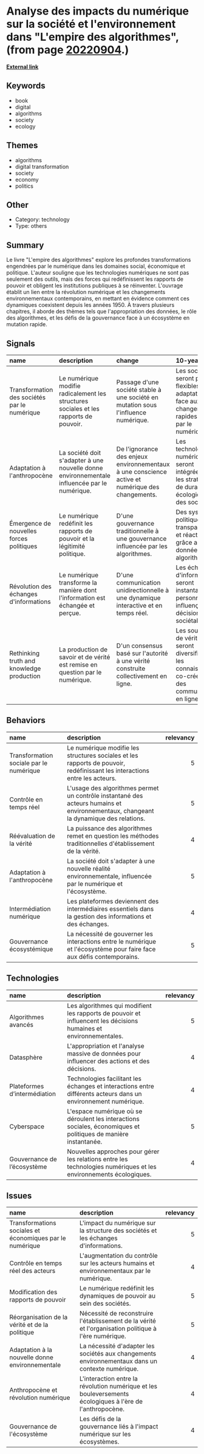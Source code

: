 # __Analyse des impacts du numérique sur la société et l'environnement dans "L'empire des algorithmes"__, (from page [20220904](https://kghosh.substack.com/p/20220904).)

__[External link](https://www.dunod.com/histoire-geographie-et-sciences-politiques/empire-algorithmes-une-geopolitique-du-controle-ere)__



## Keywords

* book
* digital
* algorithms
* society
* ecology

## Themes

* algorithms
* digital transformation
* society
* economy
* politics

## Other

* Category: technology
* Type: others

## Summary

Le livre "L'empire des algorithmes" explore les profondes transformations engendrées par le numérique dans les domaines social, économique et politique. L'auteur souligne que les technologies numériques ne sont pas seulement des outils, mais des forces qui redéfinissent les rapports de pouvoir et obligent les institutions publiques à se réinventer. L'ouvrage établit un lien entre la révolution numérique et les changements environnementaux contemporains, en mettant en évidence comment ces dynamiques coexistent depuis les années 1950. À travers plusieurs chapitres, il aborde des thèmes tels que l'appropriation des données, le rôle des algorithmes, et les défis de la gouvernance face à un écosystème en mutation rapide.

## Signals

| name                                         | description                                                                                  | change                                                                                           | 10-year                                                                                                  | driving-force                                                                                      |   relevancy |
|:---------------------------------------------|:---------------------------------------------------------------------------------------------|:-------------------------------------------------------------------------------------------------|:---------------------------------------------------------------------------------------------------------|:---------------------------------------------------------------------------------------------------|------------:|
| Transformation des sociétés par le numérique | Le numérique modifie radicalement les structures sociales et les rapports de pouvoir.        | Passage d'une société stable à une société en mutation sous l'influence numérique.               | Les sociétés seront plus flexibles et adaptatives face aux changements rapides induits par le numérique. | L'essor des algorithmes et leur capacité à contrôler des informations en temps réel.               |           5 |
| Adaptation à l'anthropocène                  | La société doit s'adapter à une nouvelle donne environnementale influencée par le numérique. | De l'ignorance des enjeux environnementaux à une conscience active et numérique des changements. | Les technologies numériques seront intégrées dans les stratégies de durabilité écologique des sociétés.  | La nécessité de répondre aux défis environnementaux croissants et à la crise climatique.           |           4 |
| Émergence de nouvelles forces politiques     | Le numérique redéfinit les rapports de pouvoir et la légitimité politique.                   | D'une gouvernance traditionnelle à une gouvernance influencée par les algorithmes.               | Des systèmes politiques plus transparents et réactifs grâce aux données et algorithmes.                  | La pression pour une plus grande responsabilité et transparence dans la gouvernance.               |           4 |
| Révolution des échanges d'informations       | Le numérique transforme la manière dont l'information est échangée et perçue.                | D'une communication unidirectionnelle à une dynamique interactive et en temps réel.              | Les échanges d'informations seront instantanés et personnalisés, influençant les décisions sociétales.   | L'évolution des technologies de communication et l'attente de réactivité des utilisateurs.         |           4 |
| Rethinking truth and knowledge production    | La production de savoir et de vérité est remise en question par le numérique.                | D'un consensus basé sur l'autorité à une vérité construite collectivement en ligne.              | Les sources de vérité seront diversifiées et les connaissances co-créées par des communautés en ligne.   | La montée des plateformes numériques comme lieux de discussion et de validation des connaissances. |           5 |

## Behaviors

| name                                    | description                                                                                                                          |   relevancy |
|:----------------------------------------|:-------------------------------------------------------------------------------------------------------------------------------------|------------:|
| Transformation sociale par le numérique | Le numérique modifie les structures sociales et les rapports de pouvoir, redéfinissant les interactions entre les acteurs.           |           5 |
| Contrôle en temps réel                  | L'usage des algorithmes permet un contrôle instantané des acteurs humains et environnementaux, changeant la dynamique des relations. |           5 |
| Réévaluation de la vérité               | La puissance des algorithmes remet en question les méthodes traditionnelles d'établissement de la vérité.                            |           4 |
| Adaptation à l'anthropocène             | La société doit s'adapter à une nouvelle réalité environnementale, influencée par le numérique et l'écosystème.                      |           5 |
| Intermédiation numérique                | Les plateformes deviennent des intermédiaires essentiels dans la gestion des informations et des échanges.                           |           4 |
| Gouvernance écosystémique               | La nécessité de gouverner les interactions entre le numérique et l'écosystème pour faire face aux défis contemporains.               |           5 |

## Technologies

| name                         | description                                                                                                       |   relevancy |
|:-----------------------------|:------------------------------------------------------------------------------------------------------------------|------------:|
| Algorithmes avancés          | Les algorithmes qui modifient les rapports de pouvoir et influencent les décisions humaines et environnementales. |           5 |
| Datasphère                   | L'appropriation et l'analyse massive de données pour influencer des actions et des décisions.                     |           4 |
| Plateformes d’intermédiation | Technologies facilitant les échanges et interactions entre différents acteurs dans un environnement numérique.    |           4 |
| Cyberspace                   | L'espace numérique où se déroulent les interactions sociales, économiques et politiques de manière instantanée.   |           5 |
| Gouvernance de l’écosystème  | Nouvelles approches pour gérer les relations entre les technologies numériques et les environnements écologiques. |           4 |

## Issues

| name                                                     | description                                                                                               |   relevancy |
|:---------------------------------------------------------|:----------------------------------------------------------------------------------------------------------|------------:|
| Transformations sociales et économiques par le numérique | L'impact du numérique sur la structure des sociétés et les échanges d'informations.                       |           5 |
| Contrôle en temps réel des acteurs                       | L'augmentation du contrôle sur les acteurs humains et environnementaux par le numérique.                  |           4 |
| Modification des rapports de pouvoir                     | Le numérique redéfinit les dynamiques de pouvoir au sein des sociétés.                                    |           5 |
| Réorganisation de la vérité et de la politique           | Nécessité de reconstruire l'établissement de la vérité et l'organisation politique à l'ère numérique.     |           5 |
| Adaptation à la nouvelle donne environnementale          | La nécessité d'adapter les sociétés aux changements environnementaux dans un contexte numérique.          |           4 |
| Anthropocène et révolution numérique                     | L'interaction entre la révolution numérique et les bouleversements écologiques à l'ère de l'anthropocène. |           4 |
| Gouvernance de l'écosystème                              | Les défis de la gouvernance liés à l'impact numérique sur les écosystèmes.                                |           4 |
